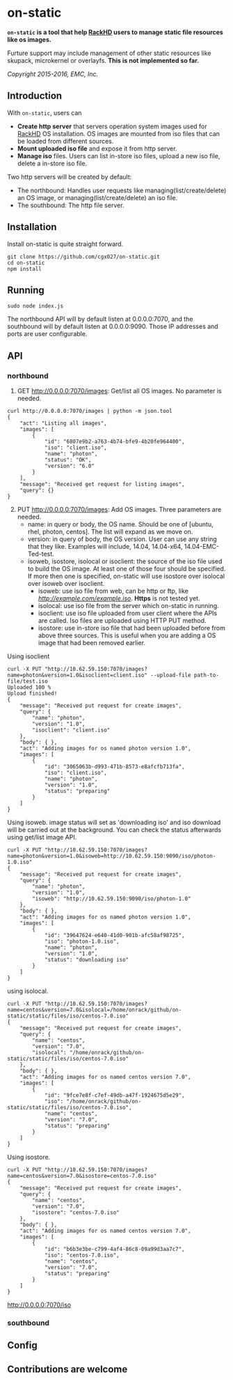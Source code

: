 # on-static

__`on-static` is a tool that help [RackHD](https://github.com/rackhd) users to
manage static file resources like os images.__

Furture support may include management of other static resources
like skupack, microkernel or overlayfs. __This is not implemented so far.__

_Copyright 2015-2016, EMC, Inc._

## Introduction

With `on-static`, users can

* **Create http server** that servers operation system images used for [RackHD](https://github.com/rackhd) OS installation. OS images are mounted from iso files that can be loaded from different sources.
* **Mount uploaded iso file** and expose it from http server.
* **Manage iso** files. Users can list in-store iso files, upload a new iso file, delete a in-store iso file. 

Two http servers will be created by default:

* The northbound: Handles user requests like managing(list/create/delete) an OS image, or managing(list/create/delete) an iso file.
* The southbound: The http file server.

## Installation

Install on-static is quite straight forward.

    git clone https://github.com/cgx027/on-static.git
    cd on-static
    npm install

## Running

    sudo node index.js

The northbound API will by default listen at 0.0.0.0:7070, and the southbound will by default listen at 0.0.0.0:9090. Those IP addresses and ports are user configurable.

## API

### northbound

1. GET http://0.0.0.0:7070/images: Get/list all OS images. No parameter is needed.

```
curl http://0.0.0.0:7070/images | python -m json.tool
{
    "act": "Listing all images",
    "images": [
        {
            "id": "6807e9b2-a763-4b74-bfe9-4b20fe964400",
            "iso": "client.iso",
            "name": "photon",
            "status": "OK",
            "version": "6.0"
        }
    ],
    "message": "Received get request for listing images",
    "query": {}
}
 ```

2. PUT http://0.0.0.0:7070/images: Add OS images. Three parameters are needed. 
    * name: in query or body, the OS name. Should be one of [ubuntu, rhel, photon, centos]. The list will expand as we move on. 
    * version: in query of body, the OS version. User can use any string that they like. Examples will include, 14.04, 14.04-x64, 14.04-EMC-Ted-test.
    * isoweb, isostore, isolocal or isoclient: the source of the iso file used to build the OS image. At least one of those four should be specified. If more then one is specified, on-static will use isostore over isolocal over isoweb over isoclient. 
        * isoweb: use iso file from web, can be http or ftp, like _http://example.com/example.iso_. **Https** is not tested yet.
        * isolocal: use iso file from the server which on-static in running.
        * isoclient: use iso file uploaded from user client where the APIs are called. Iso files are uploaded using HTTP PUT method.
        * isostore: use in-store iso file that had been uploaded before from above three sources. This is useful when you are adding a OS image that had been removed earlier.
    
Using isoclient

```
curl -X PUT "http://10.62.59.150:7070/images?name=photon&version=1.0&isoclient=client.iso" --upload-file path-to-file/test.iso
Uploaded 100 %
Upload finished!
{
    "message": "Received put request for create images",
    "query": {
        "name": "photon",
        "version": "1.0",
        "isoclient": "client.iso"
    },
    "body": { },
    "act": "Adding images for os named photon version 1.0",
    "images": [
        {
            "id": "3065063b-d993-471b-8573-e8afcfb713fa",
            "iso": "client.iso",
            "name": "photon",
            "version": "1.0",
            "status": "preparing"
        }
    ]
}
```

Using isoweb. image status will set as 'downloading iso' and iso download will be carried out at the background. You can check the status afterwards using get/list image API. 

```
curl -X PUT "http://10.62.59.150:7070/images?name=photon&version=1.0&isoweb=http://10.62.59.150:9090/iso/photon-1.0.iso"
{
    "message": "Received put request for create images",
    "query": {
        "name": "photon",
        "version": "1.0",
        "isoweb": "http://10.62.59.150:9090/iso/photon-1.0"
    },
    "body": { },
    "act": "Adding images for os named photon version 1.0",
    "images": [
        {
            "id": "39647624-e640-41d0-901b-afc58af98725",
            "iso": "photon-1.0.iso",
            "name": "photon",
            "version": "1.0",
            "status": "downloading iso"
        }
    ]
}
```

using isolocal. 

```
curl -X PUT "http://10.62.59.150:7070/images?name=centos&version=7.0&isolocal=/home/onrack/github/on-static/static/files/iso/centos-7.0.iso"
{
    "message": "Received put request for create images",
    "query": {
        "name": "centos",
        "version": "7.0",
        "isolocal": "/home/onrack/github/on-static/static/files/iso/centos-7.0.iso"
    },
    "body": { },
    "act": "Adding images for os named centos version 7.0",
    "images": [
        {
            "id": "9fce7e8f-c7ef-49db-a47f-1924675d5e29",
            "iso": "/home/onrack/github/on-static/static/files/iso/centos-7.0.iso",
            "name": "centos",
            "version": "7.0",
            "status": "preparing"
        }
    ]
}
```

Using isostore.

```
curl -X PUT "http://10.62.59.150:7070/images?name=centos&version=7.0&isostore=centos-7.0.iso"
{
    "message": "Received put request for create images",
    "query": {
        "name": "centos",
        "version": "7.0",
        "isostore": "centos-7.0.iso"
    },
    "body": { },
    "act": "Adding images for os named centos version 7.0",
    "images": [
        {
            "id": "b6b3e3be-c799-4af4-86c8-09a99d3aa7c7",
            "iso": "centos-7.0.iso",
            "name": "centos",
            "version": "7.0",
            "status": "preparing"
        }
    ]
}
```


http://0.0.0.0:7070/iso


### southbound

## Config

## Contributions are welcome